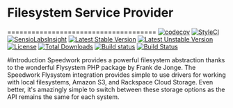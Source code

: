 # Filesystem Service Provider
=====================================
[![codecov](https://codecov.io/gh/speedwork/filesystem/branch/master/graph/badge.svg)](https://codecov.io/gh/speedwork/filesystem)
[![StyleCI](https://styleci.io/repos/47395947/shield)](https://styleci.io/repos/47395947)
[![SensioLabsInsight](https://insight.sensiolabs.com/projects/d1a9a2de-d486-41ee-b05f-a1ebb2685317/mini.png)](https://insight.sensiolabs.com/projects/d1a9a2de-d486-41ee-b05f-a1ebb2685317)
[![Latest Stable Version](https://poser.pugx.org/speedwork/filesystem/v/stable)](https://packagist.org/packages/speedwork/filesystem)
[![Latest Unstable Version](https://poser.pugx.org/speedwork/filesystem/v/unstable)](https://packagist.org/packages/speedwork/filesystem)
[![License](https://poser.pugx.org/speedwork/filesystem/license)](https://packagist.org/packages/speedwork/filesystem)
[![Total Downloads](https://poser.pugx.org/speedwork/filesystem/downloads)](https://packagist.org/packages/speedwork/filesystem)
[![Build status](https://ci.appveyor.com/api/projects/status/10aw52t4ga4kek27?svg=true)](https://ci.appveyor.com/project/2stech/filesystem)
[![Build Status](https://travis-ci.org/speedwork/filesystem.svg?branch=master)](https://travis-ci.org/speedwork/filesystem)

#Introduction
Speedwork provides a powerful filesystem abstraction thanks to the wonderful Flysystem PHP package by Frank de Jonge. 
The Speedwork Flysystem integration provides simple to use drivers for working with local filesystems, Amazon S3, and Rackspace Cloud Storage. 
Even better, it's amazingly simple to switch between these storage options as the API remains the same for each system.
